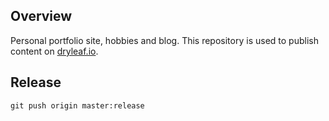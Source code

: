 ## Overview
Personal portfolio site, hobbies and blog. This repository is used to publish content on [dryleaf.io](https://dryleaf.io).

## Release
```
git push origin master:release
```